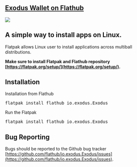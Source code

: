 ## [Exodus Wallet on Flathub](https://micheleg.github.io/dash-to-dock/)
[<img src="https://www.exodus.io/desktop/img/portfolio-lsize.png" >](https://flathub.org/apps/details/io.exodus.Exodus)

## A simple way to install apps on Linux.
Flatpak allows Linux user to install applications across multiball distributions.

**Make sure to install Flatpak and Flathub repository [https://flatpak.org/setup/](https://flatpak.org/setup/).**

## Installation


Installation from Flathub
<pre>flatpak install flathub io.exodus.Exodus</pre>

Run the Flatpak
<pre>flatpak install flathub io.exodus.Exodus</pre>


## Bug Reporting

Bugs should be reported to the Github bug tracker [https://github.com/flathub/io.exodus.Exodus/issues](https://github.com/flathub/io.exodus.Exodus/issues).

